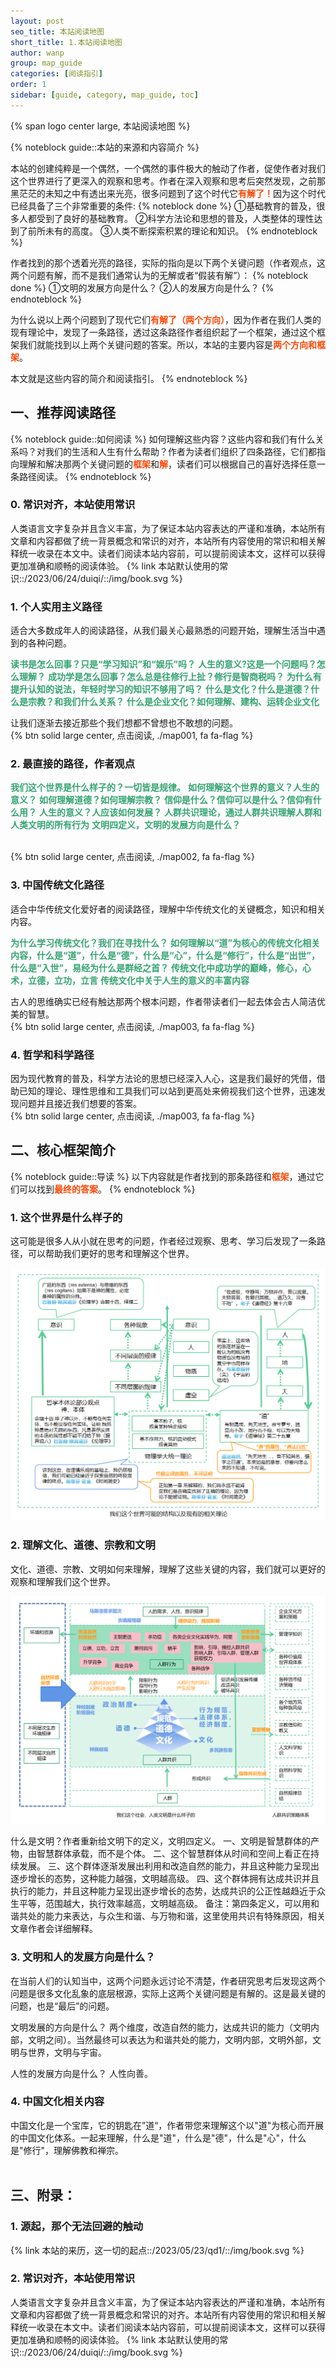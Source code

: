 ```yaml
---
layout: post
seo_title: 本站阅读地图
short_title: 1.本站阅读地图
author: wanp
group: map_guide
categories: [阅读指引]
order: 1
sidebar: [guide, category, map_guide, toc]
---
```


<p>
{% span logo center large, 本站阅读地图 %}
</p>

{% noteblock guide::本站的来源和内容简介 %}

本站的创建纯粹是一个偶然，一个偶然的事件极大的触动了作者，促使作者对我们这个世界进行了更深入的观察和思考。作者在深入观察和思考后突然发现，之前那黑茫茫的未知之中有透出来光亮，很多问题到了这个时代它<font color="#FF4500">**有解了！**</font>因为这个时代已经具备了三个非常重要的条件:
{% noteblock done %}
①基础教育的普及，很多人都受到了良好的基础教育。
②科学方法论和思想的普及，人类整体的理性达到了前所未有的高度。
③人类不断探索积累的理论和知识。
{% endnoteblock %}

作者找到的那个透着光亮的路径，实际的指向是以下两个关键问题（作者观点，这两个问题有解，而不是我们通常认为的无解或者“假装有解”）：
{% noteblock done %}
①文明的发展方向是什么？
②人的发展方向是什么？
{% endnoteblock %}

为什么说以上两个问题到了现代它们<font color="#FF4500">**有解了（两个方向）**</font>，因为作者在我们人类的现有理论中，发现了一条路径，透过这条路径作者组织起了一个框架，通过这个框架我们就能找到以上两个关键问题的答案。所以，本站的主要内容是<font color="#FF4500">**两个方向和框架**</font>。

本文就是这些内容的简介和阅读指引。
{% endnoteblock %}

<!-- more -->


## 一、推荐阅读路径
{% noteblock guide::如何阅读 %}
如何理解这些内容？这些内容和我们有什么关系吗？对我们的生活和人生有什么帮助？作者为读者们组织了四条路径，它们都指向理解和解决那两个关键问题的<font color="#FF4500">**框架**</font>和<font color="#FF4500">**解**</font>，读者们可以根据自己的喜好选择任意一条路径阅读。
{% endnoteblock %}


### 0. 常识对齐，本站使用常识
人类语言文字复杂并且含义丰富，为了保证本站内容表达的严谨和准确，本站所有文章和内容都做了统一背景概念和常识的对齐，本站所有内容使用的常识和相关解释统一收录在本文中。读者们阅读本站内容前，可以提前阅读本文，这样可以获得更加准确和顺畅的阅读体验。
{% link 本站默认使用的常识::/2023/06/24/duiqi/::/img/book.svg %}

### 1. 个人实用主义路径
适合大多数成年人的阅读路径，从我们最关心最熟悉的问题开始，理解生活当中遇到的各种问题。

<font color="#34A471">**读书是怎么回事？只是“学习知识”和“娱乐”吗？**</font>
<font color="#34A471">**人生的意义?这是一个问题吗？怎么理解？**</font>
<font color="#34A471">**成功学是怎么回事？怎么总是往修行上扯？修行是智商税吗？**</font>
<font color="#34A471">**为什么有提升认知的说法，年轻时学习的知识不够用了吗？**</font>
<font color="#34A471">**什么是文化？什么是道德？什么是宗教？和我们什么关系？**</font>
<font color="#34A471">**什么是企业文化？如何理解、建构、运转企业文化**</font>

让我们逐渐去接近那些个我们想都不曾想也不敢想的问题。
<br>
{% btn solid large center, 点击阅读, ./map001, fa fa-flag %}

### 2. 最直接的路径，作者观点

<font color="#34A471">**我们这个世界是什么样子的？一切皆是规律。**</font>
<font color="#34A471">**如何理解这个世界的意义？人生的意义？**</font>
<font color="#34A471">**如何理解道德？如何理解宗教？**</font>
<font color="#34A471">**信仰是什么？信仰可以是什么？信仰有什么用？**</font>
<font color="#34A471">**人生的意义？人应该如何发展？**</font>
<font color="#34A471">**人群共识理论，通过人群共识理解人群和人类文明的所有行为**</font>
<font color="#34A471">**文明四定义，文明的发展方向是什么？**</font>

<br>
{% btn solid large center, 点击阅读, ./map002, fa fa-flag %}

### 3. 中国传统文化路径
适合中华传统文化爱好者的阅读路径，理解中华传统文化的关键概念，知识和相关内容。

<font color="#34A471">**为什么学习传统文化？我们在寻找什么？**</font>
<font color="#34A471">**如何理解以“道”为核心的传统文化相关内容，什么是“道”，什么是“德”，什么是“心”，什么是“修行”，什么是“出世”，什么是“入世”，易经为什么是群经之首？**</font>
<font color="#34A471">**传统文化中成功学的巅峰，修心，心术，立德，立功，立言**</font>
<font color="#34A471">**传统文化中关于人生的意义的丰富内容**</font>

古人的思维确实已经有触达那两个根本问题，作者带读者们一起去体会古人简洁优美的智慧。
<br>
{% btn solid large center, 点击阅读, ./map003, fa fa-flag %}

### 4. 哲学和科学路径
因为现代教育的普及，科学方法论的思想已经深入人心，这是我们最好的凭借，借助已知的理论、理性思维和工具我们可以站到更高处来俯视我们这个世界，迅速发现问题并且接近我们想要的答案。
<br>
{% btn solid large center, 点击阅读, ./map003, fa fa-flag %}


## 二、核心框架简介
{% noteblock guide::导读 %}
以下内容就是作者找到的那条路径和<font color="#FF4500">**框架**</font>，通过它们可以找到<font color="#FF4500">**最终的答案**</font>。
{% endnoteblock %}

### 1. 这个世界是什么样子的
这可能是很多人从小就在思考的问题，作者经过观察、思考、学习后发现了一条路径，可以帮助我们更好的思考和理解这个世界。

![sitemap01](img/world.png)

### 2. 理解文化、道德、宗教和文明
文化、道德、宗教、文明如何来理解，理解了这些关键的内容，我们就可以更好的观察和理解我们这个世界。

![sitemap02](img/002.png)

什么是文明？作者重新给文明下的定义，文明四定义。
一、文明是智慧群体的产物，由智慧群体承载，而不是个体。
二、这个智慧群体从时间和空间上看正在持续发展。
三、这个群体逐渐发展出利用和改造自然的能力，并且这种能力呈现出逐步增长的态势，这种能力越强，文明越高级。
四、这个群体拥有达成共识并且执行的能力，并且这种能力呈现出逐步增长的态势，达成共识的公正性越趋近于众生平等，范围越大，执行效率越高，文明越高级。
备注：第四条定义，可以用和谐共处的能力来表达，与众生和谐、与万物和谐，这里使用共识有特殊原因，相关文章作者会详细解释。

### 3. 文明和人的发展方向是什么？
在当前人们的认知当中，这两个问题永远讨论不清楚，作者研究思考后发现这两个问题是很多文化乱象的底层根源，实际上这两个关键问题是有解的。这是最关键的问题，也是“最后”的问题。

文明发展的方向是什么？
两个维度，改造自然的能力，达成共识的能力（文明内部，文明之间）。当然最终可以表达为和谐共处的能力，文明内部，文明外部，文明与世界，文明与宇宙。

人性的发展方向是什么？
人性向善。

### 4. 中国文化相关内容
中国文化是一个宝库，它的钥匙在”道“，作者带您来理解这个以"道"为核心而开展的中国文化体系。一起来理解，什么是"道"，什么是"德"，什么是"心"，什么是"修行"，理解佛教和禅宗。
<br>
<br>


## 三、附录：

### 1. 源起，那个无法回避的触动
{% link 本站的来历，这一切的起点::/2023/05/23/qd1/::/img/book.svg %}

### 2. 常识对齐，本站使用常识
人类语言文字复杂并且含义丰富，为了保证本站内容表达的严谨和准确，本站所有文章和内容都做了统一背景概念和常识的对齐。本站所有内容使用的常识和相关解释统一收录在本文中。读者们阅读本站内容前，可以提前阅读本文，这样可以获得更加准确和顺畅的阅读体验。
{% link 本站默认使用的常识::/2023/06/24/duiqi/::/img/book.svg %}

   